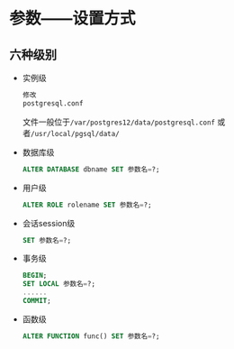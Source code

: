 # 参数——设置方式

## 六种级别

- 实例级
    ```sql
    修改
    postgresql.conf
    ```
    文件一般位于`/var/postgres12/data/postgresql.conf`
    或者`/usr/local/pgsql/data/`
    
- 数据库级
    ```sql
    ALTER DATABASE dbname SET 参数名=?;
    ```
    
- 用户级
    ```sql
    ALTER ROLE rolename SET 参数名=?;
    ```
    
- 会话session级
    ```sql
    SET 参数名=?;
    ```
    
- 事务级
    ```sql
    BEGIN;
    SET LOCAL 参数名=?;
    ......
    COMMIT;
    ```
    
- 函数级
    ```sql
    ALTER FUNCTION func() SET 参数名=?;
    ```


